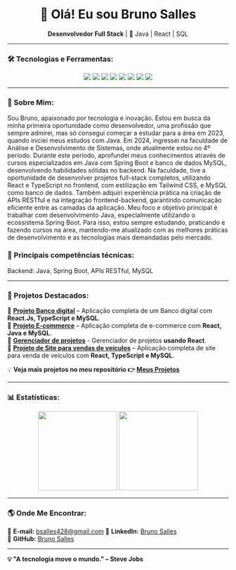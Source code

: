 <h1 align="center">👋 Olá! Eu sou  Bruno Salles</h1>

<p align="center">
  <strong>Desenvolvedor Full Stack</strong> | 🚀 Java | React | SQL
</p>

---

### 🛠️ Tecnologias e Ferramentas:

<div align="center">
  <img src="https://img.shields.io/badge/Java-ED8B00?style=for-the-badge&logo=openjdk&logoColor=white"/>
  <img src="https://img.shields.io/badge/Spring_Boot-6DB33F?style=for-the-badge&logo=spring&logoColor=white"/>
  <img src="https://img.shields.io/badge/MySQL-4479A1?style=for-the-badge&logo=mysql&logoColor=white"/>
  <img src="https://img.shields.io/badge/React-61DAFB?style=for-the-badge&logo=react&logoColor=white"/>
  <img src="https://img.shields.io/badge/TypeScript-3178C6?style=for-the-badge&logo=typescript&logoColor=white"/>
  <img src="https://img.shields.io/badge/HTML5-E34F26?style=for-the-badge&logo=html5&logoColor=white"/>
  <img src="https://img.shields.io/badge/CSS3-1572B6?style=for-the-badge&logo=css3&logoColor=white"/>
  <img src="https://img.shields.io/badge/Git-F05032?style=for-the-badge&logo=git&logoColor=white"/>
</div>

---

### 📌 Sobre Mim:

Sou Bruno, apaixonado por tecnologia e inovação. Estou em busca da minha primeira oportunidade como desenvolvedor, uma profissão que sempre admirei, mas só consegui começar a estudar para a área em 2023, quando iniciei meus estudos com Java.
Em 2024, ingressei na faculdade de Análise e Desenvolvimento de Sistemas, onde atualmente estou no 4º período. Durante este período, aprofundei meus conhecimentos através de cursos especializados em Java com Spring Boot e banco de dados MySQL, desenvolvendo habilidades sólidas no backend.
Na faculdade, tive a oportunidade de desenvolver projetos full-stack completos, utilizando React e TypeScript no frontend, com estilização em Tailwind CSS, e MySQL como banco de dados. Também adquiri experiência prática na criação de APIs RESTful e na integração frontend-backend, garantindo comunicação eficiente entre as camadas da aplicação.
Meu foco e objetivo principal é trabalhar com desenvolvimento Java, especialmente utilizando o ecossistema Spring Boot. Para isso, estou sempre estudando, praticando e fazendo cursos na área, mantendo-me atualizado com as melhores práticas de desenvolvimento e as tecnologias mais demandadas pelo mercado.
### 📌 Principais competências técnicas:

Backend: Java, Spring Boot, APIs RESTful, MySQL


---

### 📌 Projetos Destacados:

📌 **[Projeto Banco digital](https://github.com/Brunosalles10/digitalBank)** – Aplicação completa de um Banco digital com **React.Js, TypeScript e MySQL**.<br>
📌 **[Projeto E-commerce](https://github.com/Brunosalles10/Projeto-Ecommerce)** – Aplicação completa de e-commerce com **React, Java e MySQL**.   
📌 **[Gerenciador de projetos](https://github.com/Brunosalles10/GerenciadorProjetos)** - Gerenciador de projetos **usando React**.  
📌 **[Projeto de Site para vendas de veículos](https://github.com/FelipeTr00/TechAcademy5)** – Aplicação completa de site para venda de veículos com **React, TypeScript e MySQL**.

💡 **Veja mais projetos no meu repositório 👉 [Meus Projetos](https://github.com/Brunosalles10?tab=repositories)**  

---

### 📊 Estatísticas:

<div align="center">
  <img height="180em" src="https://github-readme-stats.vercel.app/api?username=Brunosalles10&show_icons=true&theme=react&hide_border=true"/>
  <img height="180em" src="https://github-readme-stats.vercel.app/api/top-langs/?username=Brunosalles10&layout=compact&langs_count=6&theme=react&hide_border=true"/>
</div>

---

### 🌎 Onde Me Encontrar:

📩 **E-mail:** bsalles428@gmail.com
💼 **LinkedIn:** [Bruno Salles](https://www.linkedin.com/in/bruno-salles-0575371a6/)  
🚀 **GitHub:** [Bruno Salles](https://github.com/Brunosalles10)  

---

**💡 "A tecnologia move o mundo." – Steve Jobs**  
